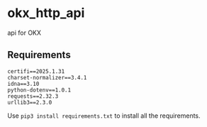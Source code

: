 # okx_http_api

api for OKX

## Requirements

```text
certifi==2025.1.31
charset-normalizer==3.4.1
idna==3.10
python-dotenv==1.0.1
requests==2.32.3
urllib3==2.3.0
```

Use `pip3 install requirements.txt` to install all the requirements.
